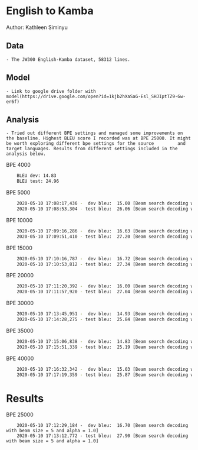 # English to Kamba

Author: Kathleen Siminyu

## Data

	- The JW300 English-Kamba dataset, 58312 lines.

## Model
  
	- Link to google drive folder with model(https://drive.google.com/open?id=1kjb2hXaSaG-Esl_SHJIptTZ9-Gw-er6f)

## Analysis
	- Tried out different BPE settings and managed some improvements on the baseline. Highest BLEU score I recorded was at BPE 25000. It might be worth exploring different bpe settings for the source 		and target languages. Results from different settings included in the analysis below.

BPE 4000
```sh
	BLEU dev: 14.83
	BLEU test: 24.96
```

BPE 5000
```sh
	2020-05-10 17:08:17,436 -  dev bleu:  15.00 [Beam search decoding with beam size = 5 and alpha = 1.0]
	2020-05-10 17:08:53,304 - test bleu:  26.06 [Beam search decoding with beam size = 5 and alpha = 1.0]
```

BPE 10000
```sh
	2020-05-10 17:09:16,286 -  dev bleu:  16.63 [Beam search decoding with beam size = 5 and alpha = 1.0]
	2020-05-10 17:09:51,410 - test bleu:  27.20 [Beam search decoding with beam size = 5 and alpha = 1.0]
```

BPE 15000
```sh
	2020-05-10 17:10:16,787 -  dev bleu:  16.72 [Beam search decoding with beam size = 5 and alpha = 1.0]
	2020-05-10 17:10:53,812 - test bleu:  27.34 [Beam search decoding with beam size = 5 and alpha = 1.0]
```
BPE 20000
```sh
	2020-05-10 17:11:20,392 -  dev bleu:  16.00 [Beam search decoding with beam size = 5 and alpha = 1.0]
	2020-05-10 17:11:57,920 - test bleu:  27.04 [Beam search decoding with beam size = 5 and alpha = 1.0]
```
BPE 30000
```sh
	2020-05-10 17:13:45,951 -  dev bleu:  14.93 [Beam search decoding with beam size = 5 and alpha = 1.0]
	2020-05-10 17:14:28,275 - test bleu:  25.84 [Beam search decoding with beam size = 5 and alpha = 1.0]
```
BPE 35000
```sh
	2020-05-10 17:15:06,838 -  dev bleu:  14.83 [Beam search decoding with beam size = 5 and alpha = 1.0]
	2020-05-10 17:15:51,339 - test bleu:  25.19 [Beam search decoding with beam size = 5 and alpha = 1.0]
```
BPE 40000
```sh
	2020-05-10 17:16:32,342 -  dev bleu:  15.03 [Beam search decoding with beam size = 5 and alpha = 1.0]
	2020-05-10 17:17:19,359 - test bleu:  25.87 [Beam search decoding with beam size = 5 and alpha = 1.0]
```

# Results
BPE 25000
```
	2020-05-10 17:12:29,184 -  dev bleu:  16.70 [Beam search decoding with beam size = 5 and alpha = 1.0]
	2020-05-10 17:13:12,772 - test bleu:  27.90 [Beam search decoding with beam size = 5 and alpha = 1.0]
```

